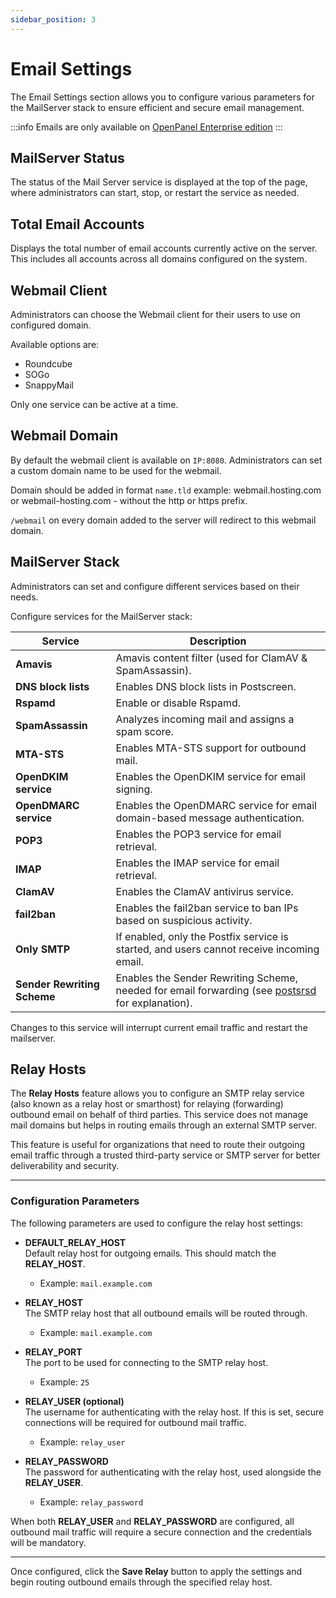 ```yaml
---
sidebar_position: 3
---
```


# Email Settings

The Email Settings section allows you to configure various parameters for the MailServer stack to ensure efficient and secure email management. 

:::info
Emails are only available on [OpenPanel Enterprise edition](/beta)
:::


## MailServer Status

The status of the Mail Server service is displayed at the top of the page, where administrators can start, stop, or restart the service as needed.

## Total Email Accounts

Displays the total number of email accounts currently active on the server. This includes all accounts across all domains configured on the system.


## Webmail Client

Administrators can choose the Webmail client for their users to use on configured domain.

Available options are:

- Roundcube
- SOGo
- SnappyMail

Only one service can be active at a time.

## Webmail Domain

By default the webmail client is available on `IP:8080`. Administrators can set a custom domain name to be used for the webmail.

Domain should be added in format `name.tld` example: webmail.hosting.com or webmail-hosting.com - without the http or https prefix.

`/webmail` on every domain added to the server will redirect to this webmail domain.


## MailServer Stack

Administrators can set and configure different services based on their needs.

Configure services for the MailServer stack:

| Service                                | Description                                                                 |
|----------------------------------------|-----------------------------------------------------------------------------|
| **Amavis**                             | Amavis content filter (used for ClamAV & SpamAssassin).                      |
| **DNS block lists**                    | Enables DNS block lists in Postscreen.                                       |
| **Rspamd**                              | Enable or disable Rspamd.                                                    |
| **SpamAssassin**                        | Analyzes incoming mail and assigns a spam score.                            |
| **MTA-STS**                            | Enables MTA-STS support for outbound mail.                                  |
| **OpenDKIM service**                   | Enables the OpenDKIM service for email signing.                             |
| **OpenDMARC service**                  | Enables the OpenDMARC service for email domain-based message authentication. |
| **POP3**                               | Enables the POP3 service for email retrieval.                               |
| **IMAP**                               | Enables the IMAP service for email retrieval.                               |
| **ClamAV**                             | Enables the ClamAV antivirus service.                                       |
| **fail2ban**                           | Enables the fail2ban service to ban IPs based on suspicious activity.       |
| **Only SMTP**                          | If enabled, only the Postfix service is started, and users cannot receive incoming email. |
| **Sender Rewriting Scheme**            | Enables the Sender Rewriting Scheme, needed for email forwarding (see [postsrsd](https://github.com/roehling/postsrsd/blob/main/README.rst) for explanation). |


Changes to this service will interrupt current email traffic and restart the mailserver.




## Relay Hosts

The **Relay Hosts** feature allows you to configure an SMTP relay service (also known as a relay host or smarthost) for relaying (forwarding) outbound email on behalf of third parties. This service does not manage mail domains but helps in routing emails through an external SMTP server.

This feature is useful for organizations that need to route their outgoing email traffic through a trusted third-party service or SMTP server for better deliverability and security.

---

### Configuration Parameters

The following parameters are used to configure the relay host settings:

- **DEFAULT_RELAY_HOST**  
  Default relay host for outgoing emails. This should match the **RELAY_HOST**.
  - Example: `mail.example.com`

- **RELAY_HOST**  
  The SMTP relay host that all outbound emails will be routed through.
  - Example: `mail.example.com`

- **RELAY_PORT**  
  The port to be used for connecting to the SMTP relay host.
  - Example: `25`

- **RELAY_USER (optional)**  
  The username for authenticating with the relay host. If this is set, secure connections will be required for outbound mail traffic.
  - Example: `relay_user`

- **RELAY_PASSWORD**  
  The password for authenticating with the relay host, used alongside the **RELAY_USER**.
  - Example: `relay_password`

When both **RELAY_USER** and **RELAY_PASSWORD** are configured, all outbound mail traffic will require a secure connection and the credentials will be mandatory.

---

Once configured, click the **Save Relay** button to apply the settings and begin routing outbound emails through the specified relay host.




